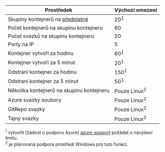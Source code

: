 | Prostředek | Výchozí omezení |
| --- | :--- |
| Skupiny kontejnerů na [předplatné](../articles/billing-buy-sign-up-azure-subscription.md) | 20<sup>1</sup> |
| Počet kontejnerů na skupinu kontejneru | 60 |
| Počet svazků na skupinu kontejneru | 20 |
| Porty na IP | 5 |
| Kontejner vytvoří za hodinu |60<sup>1</sup> |
| Kontejner vytvoří za 5 minut | 20<sup>1</sup> |
| Odstraní kontejner za hodinu | 150<sup>1</sup> |
| Odstraní kontejner za 5 minut | 50<sup>1</sup> |
| Několika kontejnerů na skupinu kontejneru | Pouze Linux<sup>2</sup> |
| Azure svazky soubory | Pouze Linux<sup>2</sup> |
| GitRepo svazky | Pouze Linux<sup>2</sup> |
| Tajný svazky | Pouze Linux<sup>2</sup> |

<sup>1</sup> vytvořit [žádost o podporu Azure] [ azure-support] požádat o navýšení limitu.<br />
<sup>2</sup> je plánovaná podpora prostředí Windows pro tuto funkci.

<!-- LINKS - External -->
[azure-support]: https://ms.portal.azure.com/#blade/Microsoft_Azure_Support/HelpAndSupportBlade/newsupportrequest
